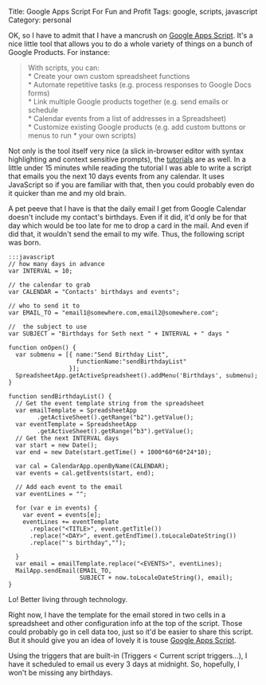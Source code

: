 Title: Google Apps Script For Fun and Profit
Tags: google, scripts, javascript
Category: personal


OK, so I have to admit that I have a mancrush on [Google Apps
Script][script].  It's a nice little tool that allows you to do a whole
variety of things on a bunch of Google Products.  For instance:

<blockquote>
With scripts, you can:<br />
* Create your own custom spreadsheet functions<br />
* Automate repetitive tasks (e.g. process responses to Google Docs forms)</br />
* Link multiple Google products together (e.g. send emails or schedule<br />
* Calendar events from a list of addresses in a Spreadsheet)<br />
* Customize existing Google products (e.g. add custom buttons or menus to run
* your own scripts)<br />
</blockquote>

Not only is the tool itself very nice (a slick in-browser editor with syntax
highlighting and context sensitive prompts), the [tutorials][tut] are as well.
In a little under 15 minutes while reading the tutorial I was able to write a
script that emails you the next 10 days events from any calendar.  It uses
JavaScript so if you are familiar with that, then you could probably even do
it quicker than me and my old brain.

A pet peeve that I have is that the daily email I get from Google Calendar
doesn't include my contact's birthdays.  Even if it did, it'd only be for that
day which would be too late for me to drop a card in the mail. And even if did
that, it wouldn't send the email to my wife.  Thus, the following script was
born.

    :::javascript
    // how many days in advance
    var INTERVAL = 10;

    // the calendar to grab
    var CALENDAR = "Contacts' birthdays and events";

    // who to send it to
    var EMAIL_TO = "email1@somewhere.com,email2@somewhere.com";

    //  the subject to use
    var SUBJECT = "Birthdays for Seth next " + INTERVAL + " days "

    function onOpen() {
      var submenu = [{ name:"Send Birthday List",
                       functionName:"sendBirthdayList"
                     }];
      SpreadsheetApp.getActiveSpreadsheet().addMenu('Birthdays', submenu);
    }

    function sendBirthdayList() {
      // Get the event template string from the spreadsheet
      var emailTemplate = SpreadsheetApp
            .getActiveSheet().getRange("b2").getValue();
      var eventTemplate = SpreadsheetApp
            .getActiveSheet().getRange("b3").getValue();
      // Get the next INTERVAL days
      var start = new Date();
      var end = new Date(start.getTime() + 1000*60*60*24*10);

      var cal = CalendarApp.openByName(CALENDAR);
      var events = cal.getEvents(start, end);

      // Add each event to the email
      var eventLines = "";

      for (var e in events) {
        var event = events[e];
        eventLines += eventTemplate
          .replace("<TITLE>", event.getTitle())
          .replace("<DAY>", event.getEndTime().toLocaleDateString())
          .replace("'s birthday","");

      }
      var email = emailTemplate.replace("<EVENTS>", eventLines);
      MailApp.sendEmail(EMAIL_TO,
                        SUBJECT + now.toLocaleDateString(), email);
    }



Lo!  Better living through technology.

Right now, I have the template for the email stored in two cells in a
spreadsheet and other configuration info at the top of the script.  Those
could probably go in cell data too, just so it'd be easier to share this
script.  But it should give you an idea of lovely it is touse [Google Apps Script][script].

Using the triggers that are built-in (Triggers &lt; Current script
triggers...), I have it scheduled to email us every 3 days at midnight.  So,
hopefully, I won't be missing any birthdays.

 [script]: http://www.google.com/google-d-s/scripts/scripts.html
 [tut]: http://www.google.com/google-d-s/scripts/articles.html
